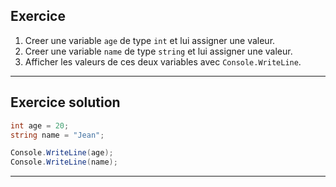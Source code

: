 
## Exercice

1. Creer une variable `age` de type `int` et lui assigner une valeur.
2. Creer une variable `name` de type `string` et lui assigner une valeur.
3. Afficher les valeurs de ces deux variables avec `Console.WriteLine`.

---

## Exercice solution

```csharp
int age = 20;
string name = "Jean";

Console.WriteLine(age);
Console.WriteLine(name);
```

---

